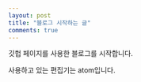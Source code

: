 ```yaml
---
layout: post
title: "블로그 시작하는 글"
comments: true
---
```

깃헙 페이지를 사용한 블로그를 시작합니다.

사용하고 있는 편집기는 atom입니다.
